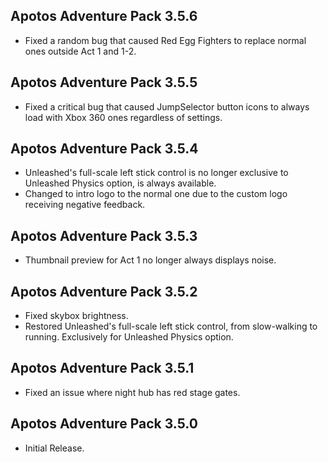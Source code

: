 ## Apotos Adventure Pack 3.5.6

- Fixed a random bug that caused Red Egg Fighters to replace normal ones outside Act 1 and 1-2.


## Apotos Adventure Pack 3.5.5

- Fixed a critical bug that caused JumpSelector button icons to always load with Xbox 360 ones regardless of settings.


## Apotos Adventure Pack 3.5.4

- Unleashed's full-scale left stick control is no longer exclusive to Unleashed Physics option, is always available.
- Changed to intro logo to the normal one due to the custom logo receiving negative feedback.


## Apotos Adventure Pack 3.5.3

- Thumbnail preview for Act 1 no longer always displays noise.


## Apotos Adventure Pack 3.5.2

- Fixed skybox brightness.
- Restored Unleashed's full-scale left stick control, from slow-walking to running. Exclusively for Unleashed Physics option.


## Apotos Adventure Pack 3.5.1

- Fixed an issue where night hub has red stage gates.


## Apotos Adventure Pack 3.5.0

- Initial Release.




